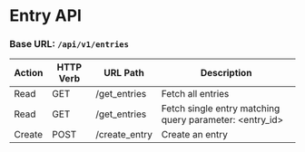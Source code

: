 # Entry API

### Base URL: `/api/v1/entries`

| Action | HTTP Verb | URL Path | Description
|---|---|---|---|
| Read | GET | /get_entries | Fetch all entries |
| Read | GET | /get_entries | Fetch single entry matching query parameter: \<entry_id> |
| Create | POST | /create_entry | Create an entry
